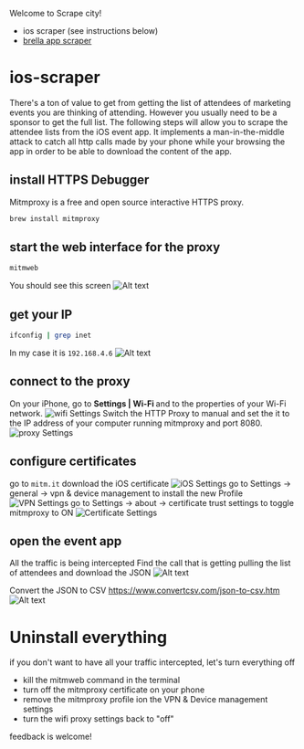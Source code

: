 Welcome to Scrape city!
- ios scraper (see instructions below)
- [brella app scraper](./lib/README.md)

# ios-scraper
There's a ton of value to get from getting the list of attendees of marketing events you are thinking of attending. However you usually need to be a sponsor to get the full list.
The following steps will allow you to scrape the attendee lists from the iOS event app.
It implements a man-in-the-middle attack to catch all http calls made by your phone while your browsing the app in order to be able to download the content of the app.

## install HTTPS Debugger
Mitmproxy is a free and open source interactive HTTPS proxy. 
```bash
brew install mitmproxy
```
## start the web interface for the proxy
```bash
mitmweb
```
You should see this screen
![Alt text](static/image-1.png)

## get your IP
```bash
ifconfig | grep inet
```
In my case it is `192.168.4.6`
![Alt text](static/image-2.png)

## connect to the proxy
On your iPhone, go to <b>Settings | Wi-Fi </b> and to the properties of your Wi-Fi network. 
![wifi Settings](static/IMG_3035.PNG)
Switch the HTTP Proxy to manual and set the it to the IP address of your computer running mitmproxy and port 8080.
![proxy Settings](static/IMG_3036.PNG)

## configure certificates
go to `mitm.it`
download the iOS certificate
![iOS Settings](static/IMG_3037.PNG)
go to Settings -> general -> vpn & device management to install the new Profile
![VPN Settings](static/IMG_3038.PNG)
go to Settings -> about -> certificate trust settings to toggle mitmproxy to ON
![Certificate Settings](static/IMG_3039.PNG)


## open the event app
All the traffic is being intercepted
Find the call that is getting pulling the list of attendees and download the JSON
![Alt text](static/image-3.png)

Convert the JSON to CSV https://www.convertcsv.com/json-to-csv.htm
![Alt text](static/image-4.png)

# Uninstall everything
if you don't want to have all your traffic intercepted, let's turn everything off
- kill the mitmweb command in the terminal
- turn off the mitmproxy certificate on your phone
- remove the mitmproxy profile ion the VPN & Device management settings
- turn the wifi proxy settings back to "off"

feedback is welcome!